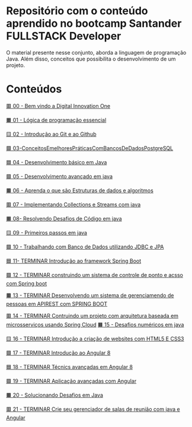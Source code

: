 # Repositório com o conteúdo aprendido no bootcamp Santander FULLSTACK Developer

O material presente nesse conjunto, aborda a linguagem de programação Java. Além disso, conceitos que possibilita o desenvolvimento de um projeto.

# Conteúdos

[:red_square: 00 - Bem vindo a Digital Innovation One](https://github.com/RonielNunes/00-BemVindoADIO)

[:orange_square: 01 - Lógica de programação essencial](https://github.com/RonielNunes/01-LogicaDeProgramaAoEssencial.git)

[:yellow_square: 02 - Introdução ao Git e ao Github](https://github.com/RonielNunes/02-IntroducaoAoGitEaAoGithub.git)

[:green_square: 03-ConceitosEmelhoresPráticasComBancosDeDadosPostgreSQL]()

[:blue_square: 04 - Desenvolvimento básico em Java]()

[:purple_square: 05 - Desenvolvimento avançado em java]()

[:brown_square: 06 - Aprenda o que são Estruturas de dados e algoritmos]()

[:red_square: 07 - Implementando Collections e Streams com java]()

[:orange_square: 08- Resolvendo Desafios de Código em java]()

[:yellow_square: 09 - Primeiros passos em java]()

[:green_square: 10 - Trabalhando com Banco de Dados utilizando JDBC e JPA]()

[:blue_square: 11- TERMINAR Introdução ao framework Spring Boot]()

[:purple_square: 12 - TERMINAR construindo um sistema de controle de ponto e acsso com Spring boot]()

[:brown_square: 13 - TERMINAR Desenvolvendo um sistema de gerenciamendo de pessoas em APIREST com SPRING BOOT]()

[:red_square: 14 - TERMINAR Contruindo um projeto com arquitetura baseada em microsserviços usando Spring Cloud]()
[:orange_square: 15 - Desafios numéricos em java]()

[:yellow_square: 16 - TERMINAR Introdução a criação de websites com HTML5 E CSS3]()

[:green_square: 17 - TERMINAR Introdução ao Angular 8]()

[:blue_square: 18 - TERMINAR Técnics avançadas em Angular 8]()

[:purple_square: 19 -  TERMINAR Aplicação avançadas com Angular]()


[:brown_square: 20 - Solucionando Desafios em Java]()

[:red_square: 21 - TERMINAR Crie seu gerenciador de salas de reunião com java e Angular]()